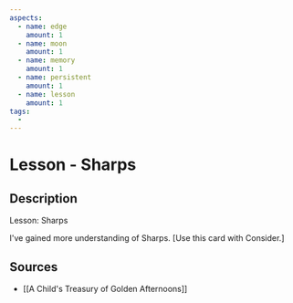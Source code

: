 ```yaml
---
aspects: 
  - name: edge
    amount: 1
  - name: moon
    amount: 1
  - name: memory
    amount: 1
  - name: persistent
    amount: 1
  - name: lesson
    amount: 1
tags:
  - 
---
```


# Lesson - Sharps

## Description
Lesson: Sharps

I've gained more understanding of Sharps. [Use this card with Consider.]
## Sources
- [[A Child's Treasury of Golden Afternoons]]